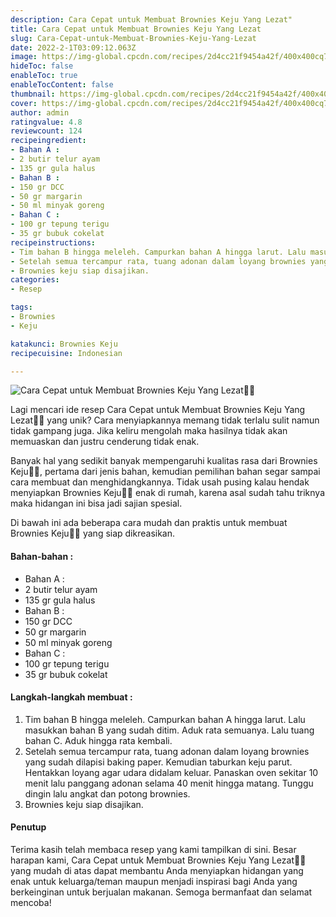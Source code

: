 ```yaml
---
description: Cara Cepat untuk Membuat Brownies Keju Yang Lezat"
title: Cara Cepat untuk Membuat Brownies Keju Yang Lezat
slug: Cara-Cepat-untuk-Membuat-Brownies-Keju-Yang-Lezat
date: 2022-2-1T03:09:12.063Z
image: https://img-global.cpcdn.com/recipes/2d4cc21f9454a42f/400x400cq70/photo.jpg
hideToc: false
enableToc: true
enableTocContent: false
thumbnail: https://img-global.cpcdn.com/recipes/2d4cc21f9454a42f/400x400cq70/photo.jpg
cover: https://img-global.cpcdn.com/recipes/2d4cc21f9454a42f/400x400cq70/photo.jpg
author: admin
ratingvalue: 4.8
reviewcount: 124
recipeingredient:
- Bahan A :
- 2 butir telur ayam
- 135 gr gula halus
- Bahan B :
- 150 gr DCC
- 50 gr margarin
- 50 ml minyak goreng
- Bahan C :
- 100 gr tepung terigu
- 35 gr bubuk cokelat
recipeinstructions:
- Tim bahan B hingga meleleh. Campurkan bahan A hingga larut. Lalu masukkan bahan B yang sudah ditim. Aduk rata semuanya. Lalu tuang bahan C. Aduk hingga rata kembali.
- Setelah semua tercampur rata, tuang adonan dalam loyang brownies yang sudah dilapisi baking paper. Kemudian taburkan keju parut. Hentakkan loyang agar udara didalam keluar. Panaskan oven sekitar 10 menit lalu panggang adonan selama 40 menit hingga matang. Tunggu dingin lalu angkat dan potong brownies.
- Brownies keju siap disajikan.
categories:
- Resep

tags:
- Brownies
- Keju

katakunci: Brownies Keju
recipecuisine: Indonesian

---
```


![Cara Cepat untuk Membuat Brownies Keju Yang Lezat👩‍🍳](https://img-global.cpcdn.com/recipes/2d4cc21f9454a42f/400x400cq70/photo.jpg)

Lagi mencari ide resep Cara Cepat untuk Membuat Brownies Keju Yang Lezat👩‍🍳 yang unik? Cara menyiapkannya memang tidak terlalu sulit namun tidak gampang juga. Jika keliru mengolah maka hasilnya tidak akan memuaskan dan justru cenderung tidak enak.

Banyak hal yang sedikit banyak mempengaruhi kualitas rasa dari Brownies Keju👩‍🍳, pertama dari jenis bahan, kemudian pemilihan bahan segar sampai cara membuat dan menghidangkannya. Tidak usah pusing kalau hendak menyiapkan Brownies Keju👩‍🍳 enak di rumah, karena asal sudah tahu triknya maka hidangan ini bisa jadi sajian spesial.

Di bawah ini ada beberapa cara mudah dan praktis untuk membuat Brownies Keju👩‍🍳 yang siap dikreasikan.

<!--inarticleads1-->

#### Bahan-bahan :

- Bahan A :
- 2 butir telur ayam
- 135 gr gula halus
- Bahan B :
- 150 gr DCC
- 50 gr margarin
- 50 ml minyak goreng
- Bahan C :
- 100 gr tepung terigu
- 35 gr bubuk cokelat

<!--inarticleads2-->

#### Langkah-langkah membuat :

1. Tim bahan B hingga meleleh. Campurkan bahan A hingga larut. Lalu masukkan bahan B yang sudah ditim. Aduk rata semuanya. Lalu tuang bahan C. Aduk hingga rata kembali.
1. Setelah semua tercampur rata, tuang adonan dalam loyang brownies yang sudah dilapisi baking paper. Kemudian taburkan keju parut. Hentakkan loyang agar udara didalam keluar. Panaskan oven sekitar 10 menit lalu panggang adonan selama 40 menit hingga matang. Tunggu dingin lalu angkat dan potong brownies.
1. Brownies keju siap disajikan.

#### Penutup

Terima kasih telah membaca resep yang kami tampilkan di sini. Besar harapan kami, Cara Cepat untuk Membuat Brownies Keju Yang Lezat👩‍🍳 yang mudah di atas dapat membantu Anda menyiapkan hidangan yang enak untuk keluarga/teman maupun menjadi inspirasi bagi Anda yang berkeinginan untuk berjualan makanan. Semoga bermanfaat dan selamat mencoba!